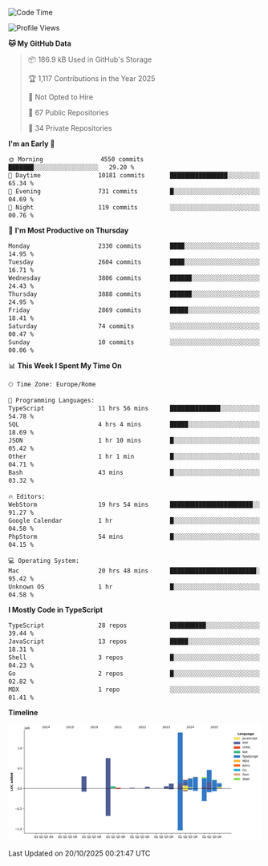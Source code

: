 <!--START_SECTION:waka-->
![Code Time](http://img.shields.io/badge/Code%20Time-6%2C310%20hrs%2026%20mins-blue)

![Profile Views](http://img.shields.io/badge/Profile%20Views-1-blue)

**🐱 My GitHub Data** 

> 📦 186.9 kB Used in GitHub's Storage 
 > 
> 🏆 1,117 Contributions in the Year 2025
 > 
> 🚫 Not Opted to Hire
 > 
> 📜 67 Public Repositories 
 > 
> 🔑 34 Private Repositories 
 > 
**I'm an Early 🐤** 

```text
🌞 Morning                4550 commits        ███████░░░░░░░░░░░░░░░░░░   29.20 % 
🌆 Daytime                10181 commits       ████████████████░░░░░░░░░   65.34 % 
🌃 Evening                731 commits         █░░░░░░░░░░░░░░░░░░░░░░░░   04.69 % 
🌙 Night                  119 commits         ░░░░░░░░░░░░░░░░░░░░░░░░░   00.76 % 
```
📅 **I'm Most Productive on Thursday** 

```text
Monday                   2330 commits        ████░░░░░░░░░░░░░░░░░░░░░   14.95 % 
Tuesday                  2604 commits        ████░░░░░░░░░░░░░░░░░░░░░   16.71 % 
Wednesday                3806 commits        ██████░░░░░░░░░░░░░░░░░░░   24.43 % 
Thursday                 3888 commits        ██████░░░░░░░░░░░░░░░░░░░   24.95 % 
Friday                   2869 commits        █████░░░░░░░░░░░░░░░░░░░░   18.41 % 
Saturday                 74 commits          ░░░░░░░░░░░░░░░░░░░░░░░░░   00.47 % 
Sunday                   10 commits          ░░░░░░░░░░░░░░░░░░░░░░░░░   00.06 % 
```


📊 **This Week I Spent My Time On** 

```text
🕑︎ Time Zone: Europe/Rome

💬 Programming Languages: 
TypeScript               11 hrs 56 mins      ██████████████░░░░░░░░░░░   54.78 % 
SQL                      4 hrs 4 mins        █████░░░░░░░░░░░░░░░░░░░░   18.69 % 
JSON                     1 hr 10 mins        █░░░░░░░░░░░░░░░░░░░░░░░░   05.42 % 
Other                    1 hr 1 min          █░░░░░░░░░░░░░░░░░░░░░░░░   04.71 % 
Bash                     43 mins             █░░░░░░░░░░░░░░░░░░░░░░░░   03.32 % 

🔥 Editors: 
WebStorm                 19 hrs 54 mins      ███████████████████████░░   91.27 % 
Google Calendar          1 hr                █░░░░░░░░░░░░░░░░░░░░░░░░   04.58 % 
PhpStorm                 54 mins             █░░░░░░░░░░░░░░░░░░░░░░░░   04.15 % 

💻 Operating System: 
Mac                      20 hrs 48 mins      ████████████████████████░   95.42 % 
Unknown OS               1 hr                █░░░░░░░░░░░░░░░░░░░░░░░░   04.58 % 
```

**I Mostly Code in TypeScript** 

```text
TypeScript               28 repos            ██████████░░░░░░░░░░░░░░░   39.44 % 
JavaScript               13 repos            █████░░░░░░░░░░░░░░░░░░░░   18.31 % 
Shell                    3 repos             █░░░░░░░░░░░░░░░░░░░░░░░░   04.23 % 
Go                       2 repos             █░░░░░░░░░░░░░░░░░░░░░░░░   02.82 % 
MDX                      1 repo              ░░░░░░░░░░░░░░░░░░░░░░░░░   01.41 % 
```



**Timeline**

![Lines of Code chart](https://raw.githubusercontent.com/frnwtr/frnwtr/main/assets/bar_graph.png)


 Last Updated on 20/10/2025 00:21:47 UTC
<!--END_SECTION:waka-->